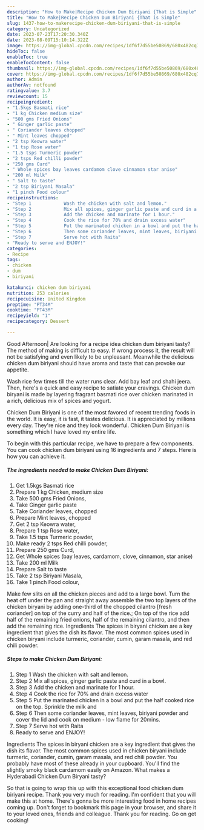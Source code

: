 ```yaml
---
description: "How to Make|Recipe Chicken Dum Biriyani {That is Simple"
title: "How to Make|Recipe Chicken Dum Biriyani {That is Simple"
slug: 1437-how-to-makerecipe-chicken-dum-biriyani-that-is-simple
category: Uncategorized
date: 2023-07-23T17:20:30.340Z
date: 2023-08-09T15:10:14.322Z
image: https://img-global.cpcdn.com/recipes/1df6f7d55be50869/680x482cq70/chicken-dum-biriyani-recipe-main-photo.jpg
hideToc: false
enableToc: true
enableTocContent: false
thumbnail: https://img-global.cpcdn.com/recipes/1df6f7d55be50869/680x482cq70/chicken-dum-biriyani-recipe-main-photo.jpg
cover: https://img-global.cpcdn.com/recipes/1df6f7d55be50869/680x482cq70/chicken-dum-biriyani-recipe-main-photo.jpg
author: Admin
authorAv: notfound
ratingvalue: 3.7
reviewcount: 15
recipeingredient:
- "1.5kgs Basmati rice"
- "1 kg Chicken medium size"
- "500 gms Fried Onions"
- " Ginger garlic paste"
- " Coriander leaves chopped"
- " Mint leaves chopped"
- "2 tsp Keowra water"
- "1 tsp Rose water"
- "1.5 tsps Turmeric powder"
- "2 tsps Red chilli powder"
- "250 gms Curd"
- " Whole spices bay leaves cardamom clove cinnamon star anise"
- "200 ml Milk"
- " Salt to taste"
- "2 tsp Biriyani Masala"
- "1 pinch Food colour"
recipeinstructions:
- "Step 1            Wash the chicken with salt and lemon."
- "Step 2            Mix all spices, ginger garlic paste and curd in a bowl."
- "Step 3            Add the chicken and marinate for 1 hour."
- "Step 4            Cook the rice for 70% and drain excess water"
- "Step 5            Put the marinated chicken in a bowl and put the half cooked rice on the top. Sprinkle the milk and"
- "Step 6            Then some coriander leaves, mint leaves, biriyani powder and cover the lid and cook on medium - low flame for 20mins."
- "Step 7            Serve hot with Raita"
- "Ready to serve and ENJOY!"
categories:
- Recipe
tags:
- chicken
- dum
- biriyani

katakunci: chicken dum biriyani 
nutrition: 253 calories
recipecuisine: United Kingdom
preptime: "PT34M"
cooktime: "PT43M"
recipeyield: "1"
recipecategory: Dessert

---
```



Good Afternoon| Are looking for a recipe idea chicken dum biriyani tasty? The method of making is difficult to easy. If wrong process it, the result will not be satisfying and even likely to be unpleasant. Meanwhile the delicious chicken dum biriyani should have aroma and taste that can provoke our appetite.





Wash rice few times till the water runs clear. Add bay leaf and shahi jeera. Then, here&#39;s a quick and easy recipe to satiate your cravings. Chicken dum biryani is made by layering fragrant basmati rice over chicken marinated in a rich, delicious mix of spices and yogurt.

Chicken Dum Biriyani is one of the most favored of recent trending foods in the world. It is easy, it is fast, it tastes delicious. It is appreciated by millions every day. They're nice and they look wonderful. Chicken Dum Biriyani is something which I have loved my entire life.


To begin with this particular recipe, we have to prepare a few components. You can cook chicken dum biriyani using 16 ingredients and 7 steps. Here is how you can achieve it.

<!--inarticleads1-->

##### The ingredients needed to make Chicken Dum Biriyani:

1. Get 1.5kgs Basmati rice
1. Prepare 1 kg Chicken, medium size
1. Take 500 gms Fried Onions,
1. Take  Ginger garlic paste
1. Take  Coriander leaves, chopped
1. Prepare  Mint leaves, chopped
1. Get 2 tsp Keowra water,
1. Prepare 1 tsp Rose water,
1. Take 1.5 tsps Turmeric powder,
1. Make ready 2 tsps Red chilli powder,
1. Prepare 250 gms Curd,
1. Get  Whole spices (bay leaves, cardamom, clove, cinnamon, star anise)
1. Take 200 ml Milk
1. Prepare  Salt to taste
1. Take 2 tsp Biriyani Masala,
1. Take 1 pinch Food colour,


Make few slits on all the chicken pieces and add to a large bowl. Turn the heat off under the pan and straight away assemble the two top layers of the chicken biryani by adding one-third of the chopped cilantro [fresh coriander] on top of the curry and half of the rice.; On top of the rice add half of the remaining fried onions, half of the remaining cilantro, and then add the remaining rice. Ingredients The spices in biryani chicken are a key ingredient that gives the dish its flavor. The most common spices used in chicken biryani include turmeric, coriander, cumin, garam masala, and red chili powder. 

<!--inarticleads2-->

##### Steps to make Chicken Dum Biriyani:

1. Step 1            Wash the chicken with salt and lemon.
1. Step 2            Mix all spices, ginger garlic paste and curd in a bowl.
1. Step 3            Add the chicken and marinate for 1 hour.
1. Step 4            Cook the rice for 70% and drain excess water
1. Step 5            Put the marinated chicken in a bowl and put the half cooked rice on the top. Sprinkle the milk and
1. Step 6            Then some coriander leaves, mint leaves, biriyani powder and cover the lid and cook on medium - low flame for 20mins.
1. Step 7            Serve hot with Raita
1. Ready to serve and ENJOY!

Ingredients The spices in biryani chicken are a key ingredient that gives the dish its flavor. The most common spices used in chicken biryani include turmeric, coriander, cumin, garam masala, and red chili powder. You probably have most of these already in your cupboard. You&#39;ll find the slightly smoky black cardamom easily on Amazon. What makes a Hyderabadi Chicken Dum Biryani tasty? 

So that is going to wrap this up with this exceptional food chicken dum biriyani recipe. Thank you very much for reading. I'm confident that you will make this at home. There's gonna be more interesting food in home recipes coming up. Don't forget to bookmark this page in your browser, and share it to your loved ones, friends and colleague. Thank you for reading. Go on get cooking!
